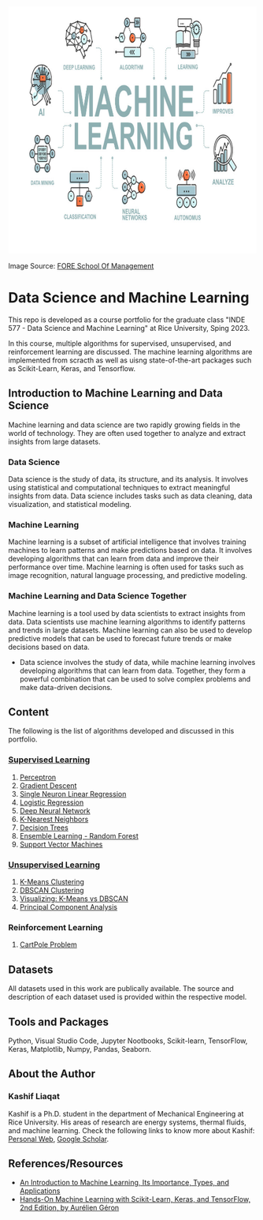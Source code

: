 <img src="https://github.com/kashifliaqat/Data_Science_and_Machine-Learning/raw/main/Images/ML.jpg" alt="Machine Learning" width="800" height="500">

Image Source: [FORE School Of Management](https://www.fsm.ac.in/blog/an-introduction-to-machine-learning-its-importance-types-and-applications/)


# Data Science and Machine Learning
This repo is developed as a course portfolio for the graduate class "INDE 577 - Data Science and Machine Learning" at Rice University, Sping 2023. 

In this course, multiple algorithms for supervised, unsupervised, and reinforcement learning are discussed. The machine learning algorithms are implemented from scracth as well as uisng state-of-the-art packages such as Scikit-Learn, Keras, and Tensorflow. 

## Introduction to Machine Learning and Data Science

Machine learning and data science are two rapidly growing fields in the world of technology. They are often used together to analyze and extract insights from large datasets.

### Data Science

Data science is the study of data, its structure, and its analysis. It involves using statistical and computational techniques to extract meaningful insights from data. Data science includes tasks such as data cleaning, data visualization, and statistical modeling.

### Machine Learning

Machine learning is a subset of artificial intelligence that involves training machines to learn patterns and make predictions based on data. It involves developing algorithms that can learn from data and improve their performance over time. Machine learning is often used for tasks such as image recognition, natural language processing, and predictive modeling.

### Machine Learning and Data Science Together

Machine learning is a tool used by data scientists to extract insights from data. Data scientists use machine learning algorithms to identify patterns and trends in large datasets. Machine learning can also be used to develop predictive models that can be used to forecast future trends or make decisions based on data.

- Data science involves the study of data, while machine learning involves developing algorithms that can learn from data. Together, they form a powerful combination that can be used to solve complex problems and make data-driven decisions.

## Content 
The following is the list of algorithms developed and discussed in this portfolio. 
### [Supervised Learning](https://github.com/kashifliaqat/Data_Science_and_Machine-Learning/tree/main/Supervised_Learning)
1. [Perceptron](https://github.com/kashifliaqat/Data_Science_and_Machine-Learning/tree/main/Supervised_Learning/1_Perceptron)
2. [Gradient Descent](https://github.com/kashifliaqat/Data_Science_and_Machine-Learning/tree/main/Supervised_Learning/2_Gradient%20Descent) 
3. [Single Neuron Linear Regression](https://github.com/kashifliaqat/Data_Science_and_Machine-Learning/tree/main/Supervised_Learning/3_Single_Neuron_Linear_Regression)
4. [Logistic Regression](https://github.com/kashifliaqat/Data_Science_and_Machine-Learning/tree/main/Supervised_Learning/4_Logistic_Regression)
5. [Deep Neural Network](https://github.com/kashifliaqat/Data_Science_and_Machine-Learning/tree/main/Supervised_Learning/5_Deep_Neural_Network)
6. [K-Nearest Neighbors](https://github.com/kashifliaqat/Data_Science_and_Machine-Learning/tree/main/Supervised_Learning/6_k_Nearest_Neighbors)
7. [Decision Trees](https://github.com/kashifliaqat/Data_Science_and_Machine-Learning/tree/main/Supervised_Learning/7_Decision_Trees)
8. [Ensemble Learning - Random Forest](https://github.com/kashifliaqat/Data_Science_and_Machine-Learning/tree/main/Supervised_Learning/8_Ensemble_Random_Forest)
9. [Support Vector Machines](https://github.com/kashifliaqat/Data_Science_and_Machine-Learning/tree/main/Supervised_Learning/9_Support_Vector_Machines)

### [Unsupervised Learning](https://github.com/kashifliaqat/Data_Science_and_Machine-Learning/tree/main/Unsupervised_Learning)
1. [K-Means Clustering](https://github.com/kashifliaqat/Data_Science_and_Machine-Learning/tree/main/Unsupervised_Learning/1_k_means_clustering)
2. [DBSCAN Clustering](https://github.com/kashifliaqat/Data_Science_and_Machine-Learning/tree/main/Unsupervised_Learning/2_DBSCAN)
3. [Visualizing: K-Means vs DBSCAN](https://github.com/kashifliaqat/Data_Science_and_Machine-Learning/tree/main/Unsupervised_Learning/3_Visualizing_k_means_VS_dbscan)
4. [Principal Component Analysis](https://github.com/kashifliaqat/Data_Science_and_Machine-Learning/tree/main/Unsupervised_Learning/4_PCA)

### Reinforcement Learning
1. [CartPole Problem](https://github.com/kashifliaqat/Data_Science_and_Machine-Learning/tree/main/Reinforcement_Learning)

## Datasets
All datasets used in this work are publically available. The source and description of each dataset used is provided within the respective model. 

## Tools and Packages
Python, Visual Studio Code, Jupyter Nootbooks, Scikit-learn, TensorFlow, Keras, Matplotlib, Numpy, Pandas, Seaborn. 

## About the Author
### Kashif Liaqat
Kashif is a Ph.D. student in the department of Mechanical Engineering at Rice University. His areas of research are energy systems, thermal fluids, and machine learning. Check the following links to know more about Kashif: [Personal Web](https://kashifliaqat.github.io/), [Google Scholar](https://scholar.google.com/citations?user=wad9lnIAAAAJ&hl=en).

## References/Resources
- [An Introduction to Machine Learning, Its Importance, Types, and Applications](https://www.fsm.ac.in/blog/an-introduction-to-machine-learning-its-importance-types-and-applications/)
- [Hands-On Machine Learning with Scikit-Learn, Keras, and TensorFlow, 2nd Edition, by Aurélien Géron](https://www.oreilly.com/library/view/hands-on-machine-learning/9781492032632/)



